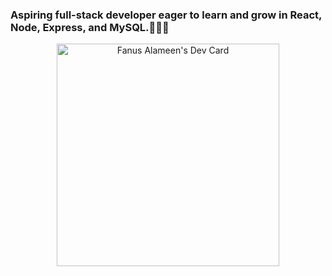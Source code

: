 <p align="center">
  <h3>Aspiring full-stack developer eager to learn and grow in React, Node, Express, and MySQL.👋🏻😄</h3>
</p>


<p align="center">
  <a href="https://app.daily.dev/fanusalameen"><img src="https://api.daily.dev/devcards/v2/o2m6ZnGNg4k0u0Bc0uE5p.png?type=default&r=fqn" width="356" alt="Fanus Alameen's Dev Card"/></a>
</p>
